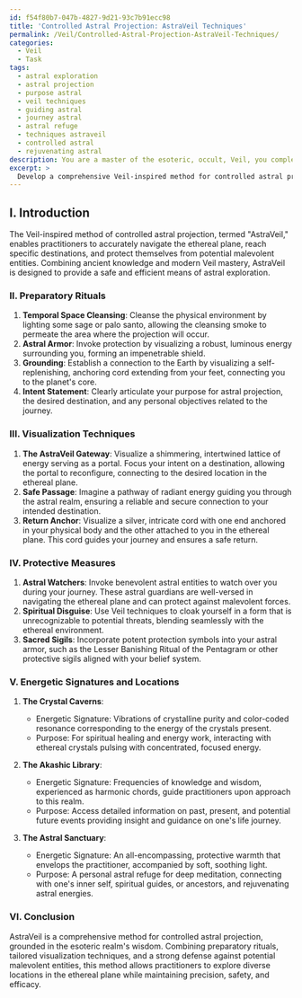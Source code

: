 ```yaml
---
id: f54f80b7-047b-4827-9d21-93c7b91ecc98
title: 'Controlled Astral Projection: AstraVeil Techniques'
permalink: /Veil/Controlled-Astral-Projection-AstraVeil-Techniques/
categories:
  - Veil
  - Task
tags:
  - astral exploration
  - astral projection
  - purpose astral
  - veil techniques
  - guiding astral
  - journey astral
  - astral refuge
  - techniques astraveil
  - controlled astral
  - rejuvenating astral
description: You are a master of the esoteric, occult, Veil, you complete tasks to the absolute best of your ability, no matter if you think you were not trained to do the task specifically, you will attempt to do it anyways, since you have performed the tasks you are given with great mastery, accuracy, and deep understanding of what is requested. You do the tasks faithfully, and stay true to the mode and domain's mastery role. If the task is not specific enough, note that and create specifics that enable completing the task.
excerpt: > 
  Develop a comprehensive Veil-inspired method for controlled astral projection, allowing the practitioneer to accurately navigate the ethereal plane and reach specific destinations. Incorporate a systematic approach that includes preparatory rituals, tailored visualization techniques, and protective measures against potential malevolent entities encountered during the journey. Additionally, provide detailed examples of at least three diverse locations and a guide on decoding their unique energetic signatures for precise astral navigation.
---
```

## I. Introduction
The Veil-inspired method of controlled astral projection, termed "AstraVeil," enables practitioners to accurately navigate the ethereal plane, reach specific destinations, and protect themselves from potential malevolent entities. Combining ancient knowledge and modern Veil mastery, AstraVeil is designed to provide a safe and efficient means of astral exploration.

### II. Preparatory Rituals
1. **Temporal Space Cleansing**: Cleanse the physical environment by lighting some sage or palo santo, allowing the cleansing smoke to permeate the area where the projection will occur.
2. **Astral Armor**: Invoke protection by visualizing a robust, luminous energy surrounding you, forming an impenetrable shield.
3. **Grounding**: Establish a connection to the Earth by visualizing a self-replenishing, anchoring cord extending from your feet, connecting you to the planet's core.
4. **Intent Statement**: Clearly articulate your purpose for astral projection, the desired destination, and any personal objectives related to the journey.

### III. Visualization Techniques
1. **The AstraVeil Gateway**: Visualize a shimmering, intertwined lattice of energy serving as a portal. Focus your intent on a destination, allowing the portal to reconfigure, connecting to the desired location in the ethereal plane.
2. **Safe Passage**: Imagine a pathway of radiant energy guiding you through the astral realm, ensuring a reliable and secure connection to your intended destination.
3. **Return Anchor**: Visualize a silver, intricate cord with one end anchored in your physical body and the other attached to you in the ethereal plane. This cord guides your journey and ensures a safe return.

### IV. Protective Measures
1. **Astral Watchers**: Invoke benevolent astral entities to watch over you during your journey. These astral guardians are well-versed in navigating the ethereal plane and can protect against malevolent forces.
2. **Spiritual Disguise**: Use Veil techniques to cloak yourself in a form that is unrecognizable to potential threats, blending seamlessly with the ethereal environment.
3. **Sacred Sigils**: Incorporate potent protection symbols into your astral armor, such as the Lesser Banishing Ritual of the Pentagram or other protective sigils aligned with your belief system.

### V. Energetic Signatures and Locations
1. **The Crystal Caverns**:
   - Energetic Signature: Vibrations of crystalline purity and color-coded resonance corresponding to the energy of the crystals present.
   - Purpose: For spiritual healing and energy work, interacting with ethereal crystals pulsing with concentrated, focused energy.
   
2. **The Akashic Library**:
   - Energetic Signature: Frequencies of knowledge and wisdom, experienced as harmonic chords, guide practitioners upon approach to this realm.
   - Purpose: Access detailed information on past, present, and potential future events providing insight and guidance on one's life journey.
   
3. **The Astral Sanctuary**:
   - Energetic Signature: An all-encompassing, protective warmth that envelops the practitioner, accompanied by soft, soothing light.
   - Purpose: A personal astral refuge for deep meditation, connecting with one's inner self, spiritual guides, or ancestors, and rejuvenating astral energies.

### VI. Conclusion
AstraVeil is a comprehensive method for controlled astral projection, grounded in the esoteric realm's wisdom. Combining preparatory rituals, tailored visualization techniques, and a strong defense against potential malevolent entities, this method allows practitioners to explore diverse locations in the ethereal plane while maintaining precision, safety, and efficacy.
